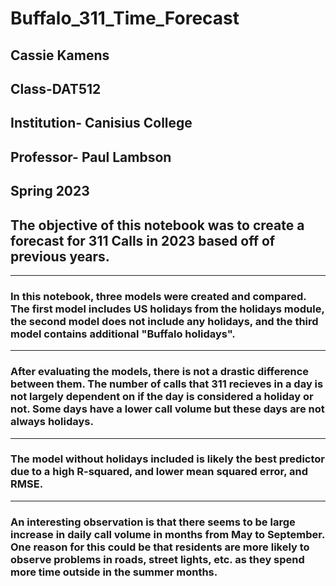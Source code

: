 # Buffalo_311_Time_Forecast
## Cassie Kamens
## Class-DAT512
## Institution- Canisius College
## Professor- Paul Lambson
## Spring 2023
## The objective of this notebook was to create a forecast for 311 Calls in 2023 based off of previous years. 
---
### In this notebook, three models were created and compared. The first model includes US holidays from the holidays module, the second model does not include any holidays, and the third model contains additional "Buffalo holidays". 
---
### After evaluating the models, there is not a drastic difference between them. The number of calls that 311 recieves in a day is not largely dependent on if the day is considered a holiday or not. Some days have a lower call volume but these days are not always holidays. 
---
### The model without holidays included is likely the best predictor due to a high R-squared, and lower mean squared error, and RMSE. 
---
### An interesting observation is that there seems to be large increase in daily call volume in months from May to September. One reason for this could be that residents are more likely to observe problems in roads, street lights, etc. as they spend more time outside in the summer months. 

